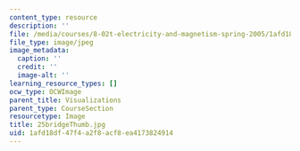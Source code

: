 ```yaml
---
content_type: resource
description: ''
file: /media/courses/8-02t-electricity-and-magnetism-spring-2005/1afd18df47f4a2f8acf8ea4173824914_25bridgeThumb.jpg
file_type: image/jpeg
image_metadata:
  caption: ''
  credit: ''
  image-alt: ''
learning_resource_types: []
ocw_type: OCWImage
parent_title: Visualizations
parent_type: CourseSection
resourcetype: Image
title: 25bridgeThumb.jpg
uid: 1afd18df-47f4-a2f8-acf8-ea4173824914
---
```

